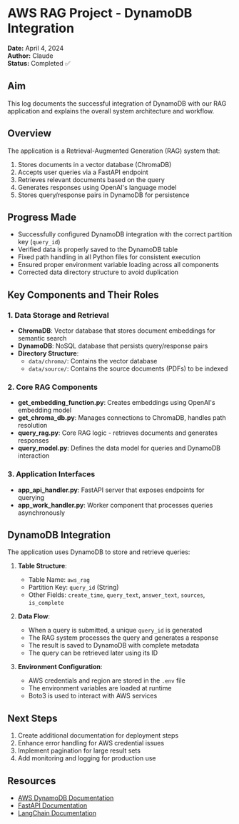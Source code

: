 # AWS RAG Project - DynamoDB Integration

**Date:** April 4, 2024  
**Author:** Claude  
**Status:** Completed ✅

## Aim
This log documents the successful integration of DynamoDB with our RAG application and explains the overall system architecture and workflow.

## Overview
The application is a Retrieval-Augmented Generation (RAG) system that:
1. Stores documents in a vector database (ChromaDB)
2. Accepts user queries via a FastAPI endpoint
3. Retrieves relevant documents based on the query
4. Generates responses using OpenAI's language model
5. Stores query/response pairs in DynamoDB for persistence

## Progress Made
- Successfully configured DynamoDB integration with the correct partition key (`query_id`)
- Verified data is properly saved to the DynamoDB table
- Fixed path handling in all Python files for consistent execution
- Ensured proper environment variable loading across all components
- Corrected data directory structure to avoid duplication

## Key Components and Their Roles

### 1. Data Storage and Retrieval
- **ChromaDB**: Vector database that stores document embeddings for semantic search
- **DynamoDB**: NoSQL database that persists query/response pairs 
- **Directory Structure**:
  - `data/chroma/`: Contains the vector database
  - `data/source/`: Contains the source documents (PDFs) to be indexed

### 2. Core RAG Components
- **get_embedding_function.py**: Creates embeddings using OpenAI's embedding model
- **get_chroma_db.py**: Manages connections to ChromaDB, handles path resolution
- **query_rag.py**: Core RAG logic - retrieves documents and generates responses
- **query_model.py**: Defines the data model for queries and DynamoDB interaction

### 3. Application Interfaces
- **app_api_handler.py**: FastAPI server that exposes endpoints for querying
- **app_work_handler.py**: Worker component that processes queries asynchronously

## DynamoDB Integration
The application uses DynamoDB to store and retrieve queries:

1. **Table Structure**:
   - Table Name: `aws_rag`
   - Partition Key: `query_id` (String)
   - Other Fields: `create_time`, `query_text`, `answer_text`, `sources`, `is_complete`

2. **Data Flow**:
   - When a query is submitted, a unique `query_id` is generated
   - The RAG system processes the query and generates a response
   - The result is saved to DynamoDB with complete metadata
   - The query can be retrieved later using its ID

3. **Environment Configuration**:
   - AWS credentials and region are stored in the `.env` file
   - The environment variables are loaded at runtime
   - Boto3 is used to interact with AWS services

## Next Steps
1. Create additional documentation for deployment steps
2. Enhance error handling for AWS credential issues
3. Implement pagination for large result sets
4. Add monitoring and logging for production use

## Resources
- [AWS DynamoDB Documentation](https://docs.aws.amazon.com/amazondynamodb/latest/developerguide/Introduction.html)
- [FastAPI Documentation](https://fastapi.tiangolo.com/)
- [LangChain Documentation](https://python.langchain.com/docs/get_started/introduction) 